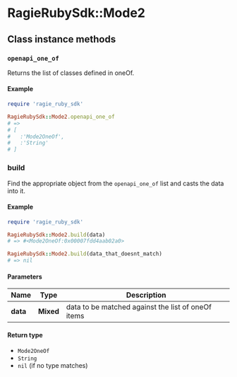 # RagieRubySdk::Mode2

## Class instance methods

### `openapi_one_of`

Returns the list of classes defined in oneOf.

#### Example

```ruby
require 'ragie_ruby_sdk'

RagieRubySdk::Mode2.openapi_one_of
# =>
# [
#   :'Mode2OneOf',
#   :'String'
# ]
```

### build

Find the appropriate object from the `openapi_one_of` list and casts the data into it.

#### Example

```ruby
require 'ragie_ruby_sdk'

RagieRubySdk::Mode2.build(data)
# => #<Mode2OneOf:0x00007fdd4aab02a0>

RagieRubySdk::Mode2.build(data_that_doesnt_match)
# => nil
```

#### Parameters

| Name | Type | Description |
| ---- | ---- | ----------- |
| **data** | **Mixed** | data to be matched against the list of oneOf items |

#### Return type

- `Mode2OneOf`
- `String`
- `nil` (if no type matches)

